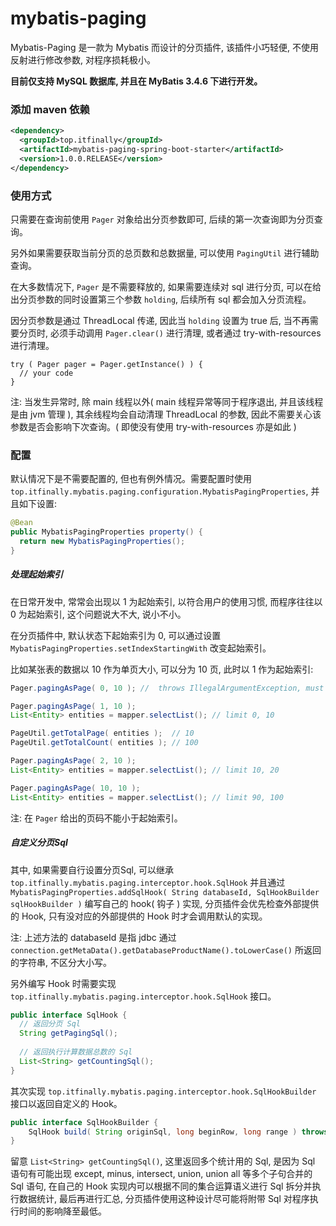 # mybatis-paging

Mybatis-Paging 是一款为 Mybatis 而设计的分页插件, 该插件小巧轻便, 不使用反射进行修改参数, 对程序损耗极小。

<strong>目前仅支持 MySQL 数据库, 并且在 MyBatis 3.4.6 下进行开发。</strong>


### 添加 maven 依赖
```xml
<dependency>
  <groupId>top.itfinally</groupId>
  <artifactId>mybatis-paging-spring-boot-starter</artifactId>
  <version>1.0.0.RELEASE</version>
</dependency>
```


### 使用方式

只需要在查询前使用 `Pager` 对象给出分页参数即可, 后续的第一次查询即为分页查询。

另外如果需要获取当前分页的总页数和总数据量, 可以使用 `PagingUtil` 进行辅助查询。

在大多数情况下, `Pager` 是不需要释放的, 如果需要连续对 sql 进行分页, 可以在给出分页参数的同时设置第三个参数 `holding`, 后续所有 sql 都会加入分页流程。

因分页参数是通过 ThreadLocal 传递, 因此当 `holding` 设置为 true 后, 当不再需要分页时, 必须手动调用 `Pager.clear()` 进行清理, 或者通过 try-with-resources 进行清理。

```
try ( Pager pager = Pager.getInstance() ) {
  // your code
}
```

注: 当发生异常时, 除 main 线程以外( main 线程异常等同于程序退出, 并且该线程是由 jvm 管理 ), 其余线程均会自动清理 ThreadLocal 的参数, 因此不需要关心该参数是否会影响下次查询。( 即使没有使用 try-with-resources 亦是如此 )


### 配置

默认情况下是不需要配置的, 但也有例外情况。需要配置时使用 `top.itfinally.mybatis.paging.configuration.MybatisPagingProperties`, 并且如下设置:

```java
@Bean
public MybatisPagingProperties property() {
  return new MybatisPagingProperties();
}
```

##### 处理起始索引

在日常开发中, 常常会出现以 1 为起始索引, 以符合用户的使用习惯, 而程序往往以 0 为起始索引, 这个问题说大不大, 说小不小。

在分页插件中, 默认状态下起始索引为 0, 可以通过设置 `MybatisPagingProperties.setIndexStartingWith` 改变起始索引。

比如某张表的数据以 10 作为单页大小, 可以分为 10 页, 此时以 1 作为起始索引:

```java
Pager.pagingAsPage( 0, 10 ); //  throws IllegalArgumentException, must be 0 > ${indexStartingWith}

Pager.pagingAsPage( 1, 10 );
List<Entity> entities = mapper.selectList(); // limit 0, 10

PageUtil.getTotalPage( entities );  // 10
PageUtil.getTotalCount( entities ); // 100

Pager.pagingAsPage( 2, 10 );
List<Entity> entities = mapper.selectList(); // limit 10, 20

Pager.pagingAsPage( 10, 10 );
List<Entity> entities = mapper.selectList(); // limit 90, 100
```

注: 在 `Pager` 给出的页码不能小于起始索引。

##### 自定义分页Sql

其中, 如果需要自行设置分页Sql, 可以继承 `top.itfinally.mybatis.paging.interceptor.hook.SqlHook` 并且通过`MybatisPagingProperties.addSqlHook( String databaseId, SqlHookBuilder sqlHookBuilder )` 编写自己的 hook( 钩子 ) 实现, 分页插件会优先检查外部提供的 Hook, 只有没对应的外部提供的 Hook 时才会调用默认的实现。

注: 上述方法的 databaseId 是指 jdbc 通过 `connection.getMetaData().getDatabaseProductName().toLowerCase()` 所返回的字符串, 不区分大小写。

另外编写 Hook 时需要实现 `top.itfinally.mybatis.paging.interceptor.hook.SqlHook` 接口。

```java
public interface SqlHook {
  // 返回分页 Sql
  String getPagingSql();
  
  // 返回执行计算数据总数的 Sql
  List<String> getCountingSql();
}
```

其次实现 `top.itfinally.mybatis.paging.interceptor.hook.SqlHookBuilder` 接口以返回自定义的 Hook。

```java
public interface SqlHookBuilder {
    SqlHook build( String originSql, long beginRow, long range ) throws JSQLParserException;
}
```

留意 `List<String> getCountingSql()`, 这里返回多个统计用的 Sql, 是因为 Sql 语句有可能出现 except, minus, intersect, union, union all 等多个子句合并的 Sql 语句, 在自己的 Hook 实现内可以根据不同的集合运算语义进行 Sql 拆分并执行数据统计, 最后再进行汇总, 分页插件使用这种设计尽可能将附带 Sql 对程序执行时间的影响降至最低。

